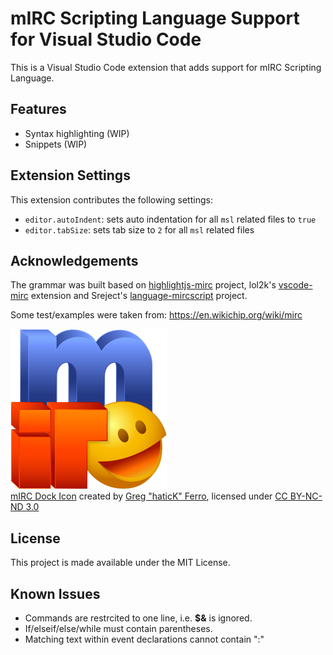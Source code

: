 # mIRC Scripting Language Support for Visual Studio Code

This is a Visual Studio Code extension that adds support for mIRC Scripting Language.

## Features

- Syntax highlighting (WIP)
- Snippets (WIP)

## Extension Settings

This extension contributes the following settings:

- `editor.autoIndent`: sets auto indentation for all `msl` related files to `true`
- `editor.tabSize`: sets tab size to `2` for all `msl` related files

## Acknowledgements

The grammar was built based on [highlightjs-mirc](https://github.com/highlightjs/highlightjs-mirc) project, lol2k's [vscode-mirc](https://github.com/lol2k/vscode-mirc) extension and Sreject's [language-mircscript](https://github.com/SReject/language-mircscript) project.

Some test/examples were taken from: <https://en.wikichip.org/wiki/mirc>

![mIRC Dock Icon](logo.png)  
[mIRC Dock Icon](https://www.deviantart.com/hatick/art/mIRC-Dock-Icon-69817801) created by [Greg "haticK" Ferro](https://www.deviantart.com/hatick), licensed under [CC BY-NC-ND 3.0](http://creativecommons.org/licenses/by-nc-nd/3.0/)

## License

This project is made available under the MIT License.

## Known Issues

- Commands are restrcited to one line, i.e. **\$&** is ignored.
- If/elseif/else/while must contain parentheses.
- Matching text within event declarations cannot contain ":"
